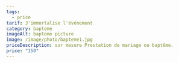 ```yaml
---
tags:
  - price
tarif: J'immortalise l'événement
category: bapteme
imageAlt: bapteme picture
image: /image/photo/bapteme1.jpg
priceDescription: sur mesure Prestation de mariage ou baptême.
price: "150"
---
```

